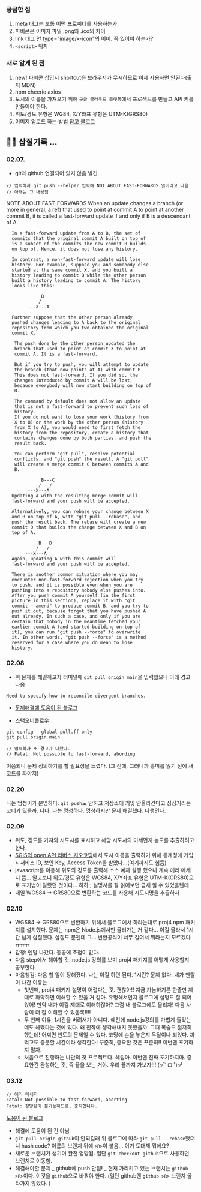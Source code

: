 ### 궁금한 점

1. meta 태그는 보통 어떤 프로퍼티를 사용하는가
2. 파비콘은 이미지 파일 .png와 .ico의 차이
3. link 태그 안 type="image/x-icon"의 이미. 꼭 있어야 하는가?
4. `<script>` 위치

### 새로 알게 된 점

1. new! 파비콘 삽입시 shortcut은 브라우저가 무시하므로 이제 사용하면 안된다(출처 MDN)
2. npm cheerio axios
3. 도시의 이름을 가져오기 위해 `구글 클라우드 플랫폼`에서 프로젝트를 만들고 API 키를 만들어야 한다.
4. 위도/경도 유형은 WG84, X/Y좌표 유형은 UTM-K(GRS80)
5. 이미지 업로드 하는 방법 [참고 블로그](https://velog.io/@minkyeong-ko/HTMLCSSJS-%EC%9D%B4%EB%AF%B8%EC%A7%80-%EC%97%85%EB%A1%9C%EB%93%9C-%ED%8C%8C%EC%9D%BC%EC%9D%B4%EB%A6%84-%EB%82%98%ED%83%80%EB%82%B4%EA%B8%B0-%ED%99%94%EB%A9%B4%EC%97%90-%EC%9D%B4%EB%AF%B8%EC%A7%80-%EB%B3%B4%EC%97%AC%EC%A3%BC%EA%B8%B0)

## 🤦‍♀️ 삽질기록 ...

### 02.07.

- git과 github 연결되어 있지 않음 발견...

```git push -u origin main
// 입력하자 git push --helper 입력해 NOT ABOUT FAST-FORWARDS 읽어라고 나옴
// 아래는 그 내용임
```

NOTE ABOUT FAST-FORWARDS
When an update changes a branch (or more in
general, a ref) that used to point at commit A to
point at another commit B, it is called a
fast-forward update if and only if B is a
descendant of A.

      In a fast-forward update from A to B, the set of
      commits that the original commit A built on top of
      is a subset of the commits the new commit B builds
      on top of. Hence, it does not lose any history.

      In contrast, a non-fast-forward update will lose
      history. For example, suppose you and somebody else
      started at the same commit X, and you built a
      history leading to commit B while the other person
      built a history leading to commit A. The history
      looks like this:

                 B
                /
            ---X---A

      Further suppose that the other person already
      pushed changes leading to A back to the original
      repository from which you two obtained the original
      commit X.

       The push done by the other person updated the
       branch that used to point at commit X to point at
       commit A. It is a fast-forward.

       But if you try to push, you will attempt to update
       the branch (that now points at A) with commit B.
       This does not fast-forward. If you did so, the
       changes introduced by commit A will be lost,
       because everybody will now start building on top of
       B.

       The command by default does not allow an update
       that is not a fast-forward to prevent such loss of
       history.
       If you do not want to lose your work (history from
       X to B) or the work by the other person (history
       from X to A), you would need to first fetch the
       history from the repository, create a history that
       contains changes done by both parties, and push the
       result back.

       You can perform "git pull", resolve potential
       conflicts, and "git push" the result. A "git pull"
       will create a merge commit C between commits A and
       B.

                 B---C
                /   /
            ---X---A
      Updating A with the resulting merge commit will
      fast-forward and your push will be accepted.

      Alternatively, you can rebase your change between X
      and B on top of A, with "git pull --rebase", and
      push the result back. The rebase will create a new
      commit D that builds the change between X and B on
      top of A.

                B   D
               /   /
           ---X---A
      Again, updating A with this commit will
      fast-forward and your push will be accepted.

      There is another common situation where you may
      encounter non-fast-forward rejection when you try
      to push, and it is possible even when you are
      pushing into a repository nobody else pushes into.
      After you push commit A yourself (in the first
      picture in this section), replace it with "git
      commit --amend" to produce commit B, and you try to
      push it out, because forgot that you have pushed A
      out already. In such a case, and only if you are
      certain that nobody in the meantime fetched your
      earlier commit A (and started building on top of
      it), you can run "git push --force" to overwrite
      it. In other words, "git push --force" is a method
      reserved for a case where you do mean to lose
      history.

### 02.08

- 위 문제를 해결하고자 터미널에 `git pull origin main`을 입력했으나 아래 경고 나옴

```
Need to specify how to reconcile divergent branches.
```

- [문제해결에 도움이 된 블로그](https://synapsis9.tistory.com/entry/git-pull-%EA%B2%BD%EA%B3%A0%EC%97%86%EC%95%A0%EA%B8%B0-Pulling-without-specifying-how-to-reconcile-divergent-branches-is-discouraged)

* [스택오버플로우](https://stackoverflow.com/questions/62653114/how-can-i-deal-with-this-git-warning-pulling-without-specifying-how-to-reconci)

```
git config --global pull.ff only
git pull origin main

// 입력하자 또 경고가 나왔다.
// Fatal: Not possible to fast-forward, abording
```

이쯤되니 문제 정의하기를 할 필요성을 느꼈다. (그 전에, 그러니까 흥미를 잃기 전에 새 코드를 짜야지)

### 02.20

나는 멍청이가 분명하다. `git push`도 안하고 저장소에 커밋 안올라간다고 징징거리는 코더가 있을까. 나다. 나는 멍청하다. 멍청하지만 문제 해결했다. 다행인다.

### 02.09

- 위도, 경도를 가져와 시도시를 표시하고 해당 시도시의 미세먼지 농도를 추출하려고 한다.
- [SGIS의 open API 리버스 지오코딩](https://sgis.kostat.go.kr/developer/html/newOpenApi/api/dataApi/addressBoundary.html)에서 도시 이름을 출력하기 위해 통계청에 가입 > 서비스 ID, 보안 Key, Access Token을 받았다...(여기까지도 힘듬)
- javascript를 이용해 위도와 경도를 출력해 소스 예제 실행 했으나 계속 에러 메세지 뜸... 알고보니 위도/경도 유형은 WGS84, X/Y좌표 유형은 UTM-K(GRS80)으로 표기법이 달랐던 것이다... 하하;; 설명서를 잘 읽어보면 금새 알 수 있었을텐데
- 내일 WGS84 -> GRS80으로 변환하는 코드를 사용해 시도시명을 추출하자

### 02.10

- WGS84 -> GRS80으로 변환하기 위해서 블로그에서 하라는대로 proj4 npm 패키지를 설치했다. 문제는 npm은 Node.js에서만 굴러가는 거 같다... 이걸 몰라서 1시간 넘게 삽질했다. 삽질도 문젠데 그... 변환공식이 너무 길어서 뭐라는지 모르겠다ㅠㅠㅠ
- 감정: 멘탈 나갔다. 동공에 초점이 없다.
- 다음 step에서 해야할 것. node.js 강의를 보며 proj4 패키지를 어떻게 사용할지 공부한다.
- 마음챙김: 다음 할 일이 정해졌다. 나는 이걸 하면 된다. 1시간? 문제 없다. 내가 멘탈이 나간 이유는
  - 첫번째, proj4 패키지 설명이 어렵다는 것. 괜찮아!! 지금 가늠하기론 한줄만 제대로 파악하면 이해할 수 있을 거 같아. 유명해서인지 블로그에 설명도 잘 되어 있어! 만약 내가 이걸 제대로 이해하잖아? 그럼 내 블로그에도 올리자! 다음 사람이 더 잘 이해할 수 있돋록!!!!
  - 두 번째 이유, 1시간을 버려서가 아니다. 예전에 node.js강의를 가볍게 들었는데도 헤맸다는 것에 있다. 왜 진작에 생각해내지 못했을까. 그때 복습도 철저히 했는데! 어쩌면 빈도의 문제일 수 있다. 코딩에 손을 놓은지 두달이나 되었다. 까먹고도 충분할 시간이라 생각한다! 꾸준히, 중요한 것은 꾸준히!! 이번엔 포기하지 말자.
  - 처음으로 진행하는 나만의 첫 프로젝트다. 혜림아. 이번엔 진짜 포기하지마. 중요한건 완성하는 것, 즉 끝을 보는 거야. 우리 끝까지 가보자!!! (੭ ˃̶̀ ロ ˂̶́)੭⁾

### 03.12

```
// 에러 메세지
Fatal: Not possible to fast-forward, aborting
Fatal: 정방향이 불가능하므로, 중지합니다.
```

[도움이 된 블로그](https://velog.io/@roong-ra/Git-%EC%97%90%EB%9F%AC-Fatal-%EC%A0%95%EB%B0%A9%ED%96%A5%EC%9D%B4-%EB%B6%88%EA%B0%80%EB%8A%A5%ED%95%98%EB%AF%80%EB%A1%9C-%EC%A4%91%EC%A7%80%ED%95%A9%EB%8B%88%EB%8B%A4)

- 해결에 도움이 된 건 아님
- `git pull origin github`이 안되길래 위 블로그에 따라 `git pull --rebase`했더니 hash code? 이름의 브랜치 뒤에 `>R>`이 붙음... 이거 도대체 뭐에요?
- 새로운 브랜치가 생기며 완전 엉망됨. 일단 `git checkout github`으로 사용하던 브랜치로 이동함.
- 해결해야할 문제
  _ github에 push 안됨!
  _ 현재 가리키고 있는 브랜치는 `github >R>`이다. 이것을 `github`으로 바꿔야 한다.
  (일단 github엔 `github >R>` 브랜치 올라가지 않았다. )
